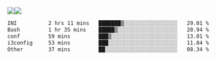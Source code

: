 <div style="display: flex; flex-direction: row;">
<img style="height: auto; width: auto;" class="img" src="https://raw.githubusercontent.com/blazepp/github-stats/master/generated/overview.svg#gh-dark-mode-only" />
<img style="height: auto; width: auto;" class="img" src="https://raw.githubusercontent.com/blazepp/github-stats/master/generated/languages.svg#gh-dark-mode-only" />
</div>

<div style="display: flex; flex-direction: row;">
<!--START_SECTION:waka-->

```txt
INI          2 hrs 11 mins   ███████▒░░░░░░░░░░░░░░░░░   29.01 %
Bash         1 hr 35 mins    █████▒░░░░░░░░░░░░░░░░░░░   20.94 %
conf         59 mins         ███▒░░░░░░░░░░░░░░░░░░░░░   13.01 %
i3config     53 mins         ███░░░░░░░░░░░░░░░░░░░░░░   11.84 %
Other        37 mins         ██░░░░░░░░░░░░░░░░░░░░░░░   08.34 %
```

<!--END_SECTION:waka-->
</div>
